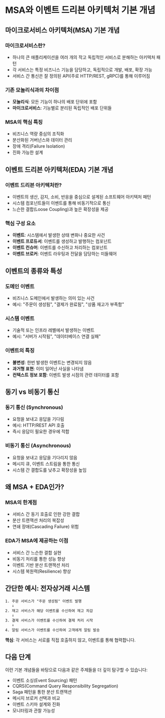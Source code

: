 # MSA와 이벤트 드리븐 아키텍처 기본 개념

## 마이크로서비스 아키텍처(MSA) 기본 개념

### 마이크로서비스란?
- 하나의 큰 애플리케이션을 여러 개의 작고 독립적인 서비스로 분해하는 아키텍처 패턴
- 각 서비스는 특정 비즈니스 기능을 담당하고, 독립적으로 개발, 배포, 확장 가능
- 서비스 간 통신은 잘 정의된 API(주로 HTTP/REST, gRPC)를 통해 이루어짐

### 기존 모놀리식과의 차이점
- **모놀리식**: 모든 기능이 하나의 배포 단위에 포함
- **마이크로서비스**: 기능별로 분리된 독립적인 배포 단위들

### MSA의 핵심 특징
- 비즈니스 역량 중심의 조직화
- 분산화된 거버넌스와 데이터 관리
- 장애 격리(Failure Isolation)
- 진화 가능한 설계

## 이벤트 드리븐 아키텍처(EDA) 기본 개념

### 이벤트 드리븐 아키텍처란?
- 이벤트의 생산, 감지, 소비, 반응을 중심으로 설계된 소프트웨어 아키텍처 패턴
- 시스템 컴포넌트들이 이벤트를 통해 비동기적으로 통신
- 느슨한 결합(Loose Coupling)과 높은 확장성을 제공

### 핵심 구성 요소
- **이벤트**: 시스템에서 발생한 상태 변화나 중요한 사건
- **이벤트 프로듀서**: 이벤트를 생성하고 발행하는 컴포넌트
- **이벤트 컨슈머**: 이벤트를 수신하고 처리하는 컴포넌트
- **이벤트 브로커**: 이벤트 라우팅과 전달을 담당하는 미들웨어

## 이벤트의 종류와 특성

### 도메인 이벤트
- 비즈니스 도메인에서 발생하는 의미 있는 사건
- 예시: "주문이 생성됨", "결제가 완료됨", "상품 재고가 부족함"

### 시스템 이벤트
- 기술적 또는 인프라 레벨에서 발생하는 이벤트
- 예시: "서버가 시작됨", "데이터베이스 연결 실패"

### 이벤트의 특징
- **불변성**: 한번 발생한 이벤트는 변경되지 않음
- **과거형 표현**: 이미 일어난 사실을 나타냄
- **컨텍스트 정보 포함**: 이벤트 발생 시점의 관련 데이터를 포함

## 동기 vs 비동기 통신

### 동기 통신 (Synchronous)
- 요청을 보내고 응답을 기다림
- 예시: HTTP/REST API 호출
- 즉시 응답이 필요한 경우에 적합

### 비동기 통신 (Asynchronous)
- 요청을 보내고 응답을 기다리지 않음
- 메시지 큐, 이벤트 스트림을 통한 통신
- 시스템 간 결합도를 낮추고 확장성을 높임

## 왜 MSA + EDA인가?

### MSA의 한계점
- 서비스 간 동기 호출로 인한 강한 결합
- 분산 트랜잭션 처리의 복잡성
- 연쇄 장애(Cascading Failure) 위험

### EDA가 MSA에 제공하는 이점
- 서비스 간 느슨한 결합 실현
- 비동기 처리를 통한 성능 향상
- 이벤트 기반 분산 트랜잭션 처리
- 시스템 복원력(Resilience) 향상

## 간단한 예시: 전자상거래 시스템

```
1. 주문 서비스가 "주문 생성됨" 이벤트 발행
   ↓
2. 재고 서비스가 해당 이벤트를 수신하여 재고 차감
   ↓
3. 결제 서비스가 이벤트를 수신하여 결제 처리 시작
   ↓
4. 알림 서비스가 이벤트를 수신하여 고객에게 알림 발송
```

**핵심**: 각 서비스는 서로를 직접 호출하지 않고, 이벤트를 통해 협력합니다.

## 다음 단계

이런 기본 개념들을 바탕으로 다음과 같은 주제들을 더 깊이 탐구할 수 있습니다:

- 이벤트 소싱(Event Sourcing) 패턴
- CQRS(Command Query Responsibility Segregation)
- Saga 패턴을 통한 분산 트랜잭션
- 메시지 브로커 선택과 비교
- 이벤트 스키마 설계와 진화
- 모니터링과 관찰 가능성